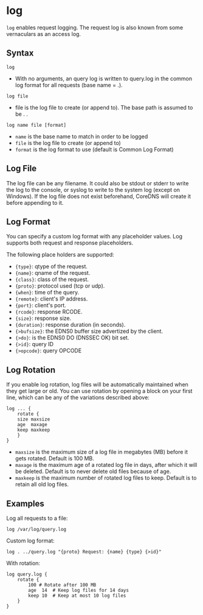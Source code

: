 # log

`log` enables request logging. The request log is also known from some vernaculars as an access log.

## Syntax

~~~
log
~~~

* With no arguments, an query log is written to query.log in the common log format for all requests
    (base name = .).

~~~
log file
~~~

* file is the log file to create (or append to). The base path is assumed to be . .

~~~
log name file [format]
~~~

* `name` is the base name to match in order to be logged
* `file` is the log file to create (or append to)
* `format` is the log format to use (default is Common Log Format)

## Log File

The log file can be any filename. It could also be stdout or stderr to write the log to the console,
or syslog to write to the system log (except on Windows). If the log file does not exist beforehand,
CoreDNS will create it before appending to it.

## Log Format

You can specify a custom log format with any placeholder values. Log supports both request and
response placeholders.

The following place holders are supported:

* `{type}`: qtype of the request.
* `{name}`: qname of the request.
* `{class}`: class of the request.
* `{proto}`: protocol used (tcp or udp).
* `{when}`: time of the query.
* `{remote}`: client's IP address.
* `{port}`: client's port.
* `{rcode}`: response RCODE.
* `{size}`: response size.
* `{duration}`: response duration (in seconds).
* `{>bufsize}`: the EDNS0 buffer size advertized by the client.
* `{>do}`: is the EDNS0 DO (DNSSEC OK) bit set.
* `{>id}`: query ID
* `{>opcode}`: query OPCODE


## Log Rotation

If you enable log rotation, log files will be automatically maintained when they get large or old.
You can use rotation by opening a block on your first line, which can be any of the variations
described above:

~~~
log ... {
    rotate {
    size maxsize
    age  maxage
    keep maxkeep
    }
}
~~~

* `maxsize` is the maximum size of a log file in megabytes (MB) before it gets rotated. Default is 100 MB.
* `maxage` is the maximum age of a rotated log file in days, after which it will be deleted. Default is to never delete old files because of age.
* `maxkeep` is the maximum number of rotated log files to keep. Default is to retain all old log files.

## Examples

Log all requests to a file:

~~~
log /var/log/query.log
~~~

Custom log format:

~~~
log . ../query.log "{proto} Request: {name} {type} {>id}"
~~~

With rotation:

~~~
log query.log {
    rotate {
        100 # Rotate after 100 MB
        age  14  # Keep log files for 14 days
        keep 10  # Keep at most 10 log files
    }
}
